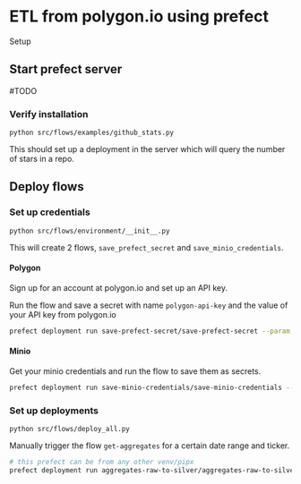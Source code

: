 # ETL from polygon.io using prefect

Setup

## Start prefect server

\#TODO

### Verify installation

`python src/flows/examples/github_stats.py`

This should set up a deployment in the server which will query the number of stars in a repo.

## Deploy flows

### Set up credentials

`python src/flows/environment/__init__.py`

This will create 2 flows, `save_prefect_secret` and `save_minio_credentials`.

#### Polygon

Sign up for an account at polygon.io and set up an API key.

Run the flow and save a secret with name `polygon-api-key` and the value of your API key from polygon.io
```bash
prefect deployment run save-prefect-secret/save-prefect-secret --param secret_name=polygon-api-key --param secret_value=$POLYGON_API_KEY
```


#### Minio

Get your minio credentials and run the flow to save them as secrets.
```bash
prefect deployment run save-minio-credentials/save-minio-credentials --param minio_access_key=$MINIO_ACCESS_KEY --param minio_secret_key=$MINIO_SECRET_KEY --param host=http://localhost:9000
```

### Set up deployments

`python src/flows/deploy_all.py`

Manually trigger the flow `get-aggregates` for a certain date range and ticker.
```bash
# this prefect can be from any other venv/pipx
prefect deployment run aggregates-raw-to-silver/aggregates-raw-to-silver --param ticker=GE --param date_from=2021-01-01 --param date_to=2022-12-31
```